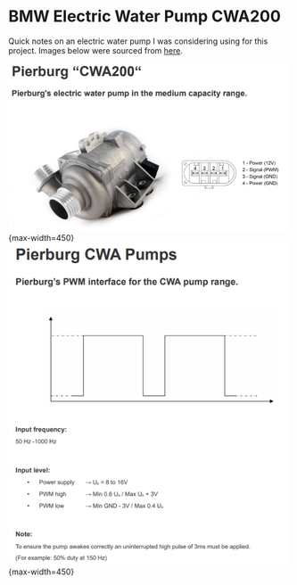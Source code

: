 # BMW Electric Water Pump CWA200
Quick notes on an electric water pump I was considering using for this project. Images below were sourced from [here](https://forums.linkecu.com/topic/11204-water-pump-pwm/).

![Charger Image](./CWA200_Pinout.png){max-width=450}
![Charger Image](./CWA200_PWM.png){max-width=450}